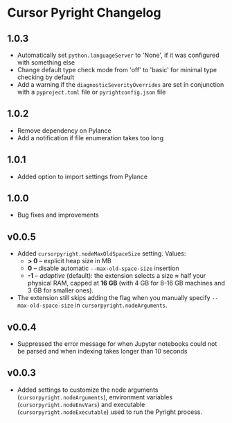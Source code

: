 # Cursor Pyright Changelog

## 1.0.3
* Automatically set `python.languageServer` to 'None', if it was configured with something else
* Change default type check mode from 'off' to 'basic' for minimal type checking by default
* Add a warning if the `diagnosticSeverityOverrides` are set in conjunction with a `pyproject.toml` file or `pyrightconfig.json` file

## 1.0.2
* Remove dependency on Pylance
* Add a notification if file enumeration takes too long

## 1.0.1
* Added option to import settings from Pylance

## 1.0.0

* Bug fixes and improvements

## v0.0.5

* Added `cursorpyright.nodeMaxOldSpaceSize` setting. Values:
  * **> 0** – explicit heap size in MB
  * **0**   – disable automatic `--max-old-space-size` insertion
  * **-1**  – *adaptive* (default): the extension selects a size ≈ half your physical RAM, capped at **16 GB** (with 4 GB for 8-16 GB machines and 3 GB for smaller ones).
* The extension still skips adding the flag when you manually specify `--max-old-space-size` in `cursorpyright.nodeArguments`.

## v0.0.4

* Suppressed the error message for when Jupyter notebooks could not be parsed and when indexing takes longer than 10 seconds

## v0.0.3

* Added settings to customize the node arguments (`cursorpyright.nodeArguments`), environment variables (`cursorpyright.nodeEnvVars`) and executable (`cursorpyright.nodeExecutable`) used to run the Pyright process.
